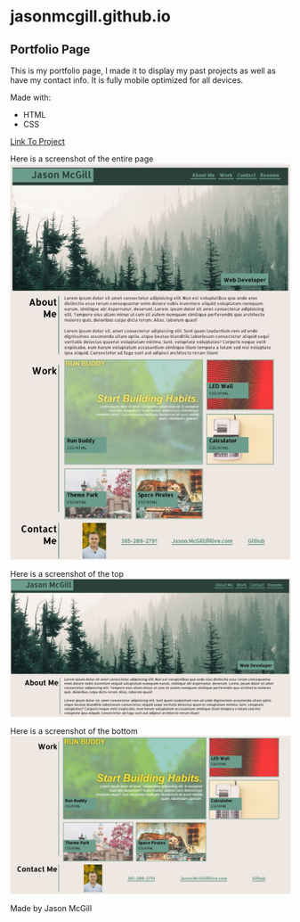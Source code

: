 # jasonmcgill.github.io

## Portfolio Page

This is my portfolio page, I made it to display my past projects as well as have my contact info. It is fully mobile optimized for all devices.

Made with:
* HTML
* CSS

[Link To Project](https://jasonmcgill.github.io/)

Here is a screenshot of the entire page
![entire page](https://raw.githubusercontent.com/jasonmcgill/jasonmcgill.github.io/master/assets/images/screenshot3.JPG)

Here is a screenshot of the top
![top of the page](https://raw.githubusercontent.com/jasonmcgill/jasonmcgill.github.io/master/assets/images/screenshot1.JPG)

Here is a screenshot of the bottom
![bottom of the page](https://raw.githubusercontent.com/jasonmcgill/jasonmcgill.github.io/master/assets/images/screenshot2.JPG)

Made by Jason McGill
